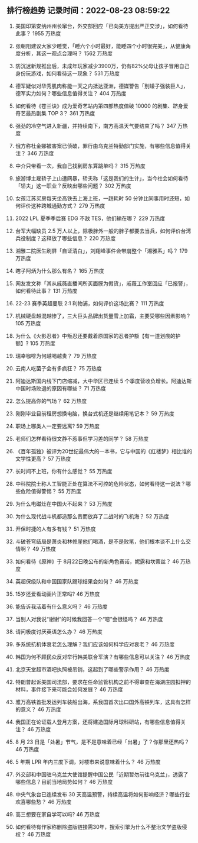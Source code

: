 
## 排行榜趋势 记录时间：2022-08-23 08:59:22
  
  1. 美国印第安纳州州长窜台，外交部回应「已向美方提出严正交涉」，如何看待此事？ 1955 万热度
    
  2. 张朝阳建议大家少睡觉，「睡六个小时最好，能睡四个小时很完美」，从健康角度分析，其这一观点合理吗？ 1562 万热度
    
  3. 防沉迷新规推出后，未成年玩家减少3900万，仍有82%父母让孩子冒用自己身份玩游戏，如何看待这一现象？ 531 万热度
    
  4. 德军疑似对华秀肌肉称能一天之内抵达亚洲，德媒警告「别矮子强装巨人」，德军实力如何？哪些信息值得关注？ 404 万热度
    
  5. 如何看待《苍兰诀》成为爱奇艺站内第四部热度值破 10000 的剧集、跻身爱奇艺最热剧集 TOP 3？ 361 万热度
    
  6. 强劲的冷空气进入新疆，并持续南下，南方高温天气要结束了吗？ 347 万热度
    
  7. 俄方称杜金娜被害案已侦破，罪行由乌克兰特勤部门实施，有哪些信息值得关注？ 346 万热度
    
  8. 中介只带看一次，我自己找到房东算跳单吗？ 315 万热度
    
  9. 旅游博主雇轿子上山遭网暴，轿夫称「这是我们的生计」，当今社会如何看待「轿夫」这一职业？反映出哪些问题？ 302 万热度
    
  10. 女孩江苏买房每天坐高铁去上海上班，一趟耗时 50 分钟比同事用时还短，如何评价这种跨城通勤方式？ 279 万热度
    
  11. 2022 LPL 夏季季后赛 EDG 不敌 TES，他们输在哪？ 229 万热度
    
  12. 台军大幅缺员 2.5 万人以上，除极胖外一般的胖子都要去当兵，如何评价台湾兵役制度？这释放了哪些信息？ 220 万热度
    
  13. 湘雅二院医生刷屏「自证清白」，刘翔峰事件会带崩整个「湘雅系」吗？ 179 万热度
    
  14. 瞎子阿炳为什么那么有名？ 165 万热度
    
  15. 网友发文称「其从戚薇直播间所买面膜为假货」，戚薇工作室回应「已报警」，如何看待此事？ 131 万热度
    
  16. 22-23 赛季英超曼联 2:1 利物浦，如何评价这场比赛？ 111 万热度
    
  17. 机械硬盘越混越惨了，三大巨头品牌出货量雪上加霜，主要受哪些因素影响？ 105 万热度
    
  18. 为什么《火影忍者》中叛忍还要戴着原国家的忍者护额【有一道划痕的护额】? 105 万热度
    
  19. 瑞幸咖啡为何越喝越贵？ 79 万热度
    
  20. 云南人吃菌子会有多疯狂？ 75 万热度
    
  21. 阿迪达斯国内线下门店缩减，大中华区已连续 5 个季度营收负增长。阿迪达斯中国时场败退的原因有哪些？ 71 万热度
    
  22. 怎么提高你的气场？ 62 万热度
    
  23. 刚刚毕业目前租房想换电脑，换台式机还是继续用笔记本？ 59 万热度
    
  24. 职场上哪类人一定要远离? 59 万热度
    
  25. 老师们怎样看待很文静不惹事但学习差的同学？ 58 万热度
    
  26. 《百年孤独》被评为20世纪最伟大的一本书，它与中国的《红楼梦》相比谁的文学性更高？ 57 万热度
    
  27. 长时间不上班，你有什么感觉？ 55 万热度
    
  28. 中科院院士称人工智能正处在算法不可控的危险状态，如何看待这一说法？哪些危险值得警惕？ 55 万热度
    
  29. 为什么电磁灶在中国火不起来？ 53 万热度
    
  30. 为什么现代战斗机都造那么贵而放弃了二战时的飞机海？ 52 万热度
    
  31. 开保时捷的人有多有钱？ 51 万热度
    
  32. 斗破苍穹结局是萧炎和林修崖他们喝酒，是不是败笔，他们根本谈不上什么交情啊？ 49 万热度
    
  33. 如何看待《原神》于 8月22日晚公布的新角色赛诺，妮露和坎蒂丝？ 46 万热度
    
  34. 英超保级队和中国国家队踢球结果会如何？ 46 万热度
    
  35. 15岁还爱看动画片正常吗? 46 万热度
    
  36. 能告诉我活着有什么意义吗？ 46 万热度
    
  37. 当别人对我说“谢谢”的时候我回答一个“嗯”会很怪吗？ 46 万热度
    
  38. 请问极度讨厌英语怎么办？ 46 万热度
    
  39. 多系统抗机体衰老怎么理解？我们应该如何科学应对衰老？ 46 万热度
    
  40. 韩国为何不顾民众反对举行韩美联合军演？有哪些信息可以关注？ 46 万热度
    
  41. 北京天堂超市酒吧执照被吊销，这起到了哪些警示作用？ 46 万热度
    
  42. 特朗普起诉美国司法部，要求在任命监管机构之前不得审查在海湖庄园扣押的材料，事件接下来可能会如何发展？ 46 万热度
    
  43. 雅万高铁首批发运列车装船出海，系我国首次出口国外高铁列车，这具有怎样的意义？ 46 万热度
    
  44. 我国正在论证载人登月方案，还将建造国际月球科研站，有哪些信息值得关注？ 46 万热度
    
  45. 8 月 23 日是「处暑」节气，是不是意味着已经「出暑」了？你那里还热吗？ 46 万热度
    
  46. 5  年期 LPR 年内三度下调，对楼市来说意味着什么？ 46 万热度
    
  47. 外交部和中国驻乌克兰大使馆提醒中国公民「近期暂勿前往乌克兰」，透露了哪些信息？目前当地局势如何？ 46 万热度
    
  48. 中央气象台已连续发布 30 天高温预警，持续高温将如何影响经济？哪些行业欢喜哪些愁？ 46 万热度
    
  49. 高三想要在家自学可以吗? 46 万热度
    
  50. 如何看待有作家称删除盗版链接需30年，搜索引擎为什么不整治文学盗版侵权？ 46 万热度
    